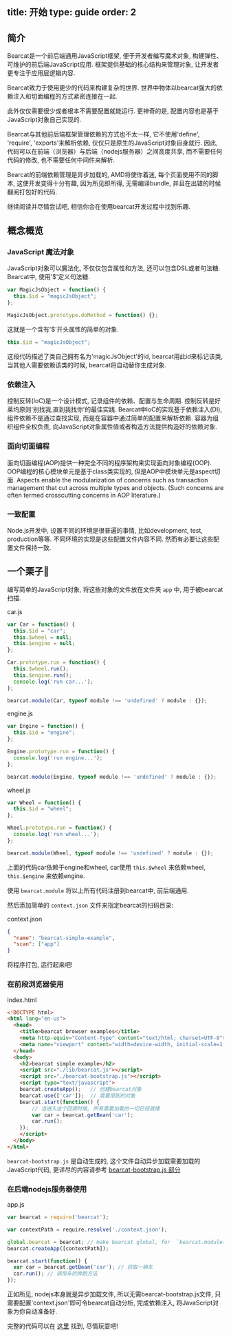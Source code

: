 title: 开始
type: guide
order: 2
---

## 简介

Bearcat是一个前后端通用JavaScript框架, 便于开发者编写魔术对象, 构建弹性、可维护的前后端JavaScript应用. 框架提供基础的核心结构来管理对象, 让开发者更专注于应用层逻辑内容. 

Bearcat致力于使用更少的代码来构建复杂的世界. 世界中物体以bearcat强大的依赖注入和切面编程的方式紧密连接在一起. 

此外仅仅需要很少或者根本不需要配置就能运行. 更神奇的是, 配置内容也是基于JavaScript对象自己实现的. 

Bearcat与其他前后端框架管理依赖的方式也不太一样, 它不使用'define', 'require', 'exports'来解析依赖, 仅仅只是原生的JavaScript对象自身就行. 因此, 代码可以在前端（浏览器）与后端（nodejs服务器）之间高度共享, 而不需要任何代码的修改, 也不需要任何中间件来解析. 

Bearcat的前端依赖管理是异步加载的, AMD将使你着迷, 每个页面使用不同的脚本, 这使开发变得十分有趣, 因为所见即所得, 无需编译bundle, 并且在出错的时候翻阅打包好的代码. 

继续阅读并尽情尝试吧, 相信你会在使用bearcat开发过程中找到乐趣.   

## 概念概览

### JavaScript 魔法对象

JavaScript对象可以魔法化, 不仅仅包含属性和方法, 还可以包含DSL或者句法糖. Bearcat中, 使用'$'定义句法糖. 

```js
var MagicJsObject = function() {
  this.$id = "magicJsObject";
};
  
MagicJsObject.prototype.doMethod = function() {};
```

这就是一个含有'$'开头属性的简单的对象.

```js
this.$id = "magicJsObject";
```

这段代码描述了类自己拥有名为'magicJsObject'的id, bearcat用此id来标记该类, 当其他人需要依赖该类的时候, bearcat将自动替你生成对象.

### 依赖注入

控制反转(IoC)是一个设计模式, 记录组件的依赖、配置与生命周期. 控制反转是好莱坞原则'别找我,直到我找你'的最佳实践. Bearcat中IoC的实现基于依赖注入(DI), 组件依赖不是通过查找实现, 而是在容器中通过简单的配置来解析依赖. 容器为组织组件全权负责, 向JavaScript对象属性值或者构造方法提供构造好的依赖对象. 

### 面向切面编程

面向切面编程(AOP)提供一种完全不同的程序架构来实现面向对象编程(OOP). OOP编程的核心模块单元是基于class类实现的, 但是AOP中模块单元是aspect切面. Aspects enable the modularization of concerns such as transaction management that cut across multiple types and objects. (Such concerns are often termed crosscutting concerns in AOP literature.)

### 一致配置  

Node.js开发中, 设置不同的环境是很普遍的事情, 比如development, test, production等等. 不同环境的实现是这些配置文件内容不同. 然而有必要让这些配置文件保持一致.

## 一个栗子🌰

编写简单的JavaScript对象, 将这些对象的文件放在文件夹 `app` 中, 用于被bearcat扫描.

car.js  
```js
var Car = function() {
  this.$id = "car";
  this.$wheel = null;
  this.$engine = null;
};

Car.prototype.run = function() {
  this.$wheel.run();
  this.$engine.run();
  console.log('run car...');
};

bearcat.module(Car, typeof module !== 'undefined' ? module : {});
```

engine.js
```js
var Engine = function() {
  this.$id = "engine";
};

Engine.prototype.run = function() {
  console.log('run engine...');
};

bearcat.module(Engine, typeof module !== 'undefined' ? module : {});
```

wheel.js
```js
var Wheel = function() {
  this.$id = "wheel";
};

Wheel.prototype.run = function() {
  console.log('run wheel...');
};

bearcat.module(Wheel, typeof module !== 'undefined' ? module : {});
```

上面的代码car依赖于engine和wheel, car使用 `this.$wheel` 来依赖wheel,  `this.$engine` 来依赖engine.

使用 `bearcat.module` 将以上所有代码注册到bearcat中, 前后端通用.

然后添加简单的 `context.json` 文件来指定bearcat的扫码目录:

context.json  
```json
{
  "name": "bearcat-simple-example",
  "scan": ["app"]
}
```

将程序打包, 运行起来吧!

### 在前段浏览器使用

index.html

```html
<!DOCTYPE html>
<html lang="en-us">
  <head>
    <title>bearcat browser examples</title>
    <meta http-equiv="Content-Type" content="text/html; charset=UTF-8">
    <meta name="viewport" content="width=device-width, initial-scale=1.0">
  </head>
  <body>
    <h2>bearcat simple example</h2>
    <script src="./lib/bearcat.js"></script>
    <script src="./bearcat-bootstrap.js"></script>
    <script type="text/javascript">
    bearcat.createApp();   // 创建bearcat对象
    bearcat.use(['car']);  // 需要用到的对象
    bearcat.start(function() {
        // 当进入这个回调时候, 所有需要加载的一切已经就绪
        var car = bearcat.getBean('car');
        car.run(); 
    });
    </script>
  </body>
</html>
```

 `bearcat-bootstrap.js` 是自动生成的, 这个文件自动异步加载需要加载的JavaScript代码, 更详尽的内容请参考 [bearcat-bootstrap.js 部分](/guide/bearcat-bootstrap.html)

### 在后端nodejs服务器使用

app.js

```js
var bearcat = require('bearcat');

var contextPath = require.resolve('./context.json');

global.bearcat = bearcat; // make bearcat global, for  `bearcat.module()` 
bearcat.createApp([contextPath]);

bearcat.start(function() {
  var car = bearcat.getBean('car'); // 获取一辆车
  car.run(); // 调用车的奔跑方法
});
```

正如所见, nodejs本身就是异步加载文件, 所以无需bearcat-bootstrap.js文件, 只需要配置'context.json'即可令bearcat自动分析, 完成依赖注入, 将JavaScript对象为你自动准备好.

完整的代码可以在 [这里](https://github.com/bearcatjs/bearcat-examples) 找到, 尽情玩耍吧!
